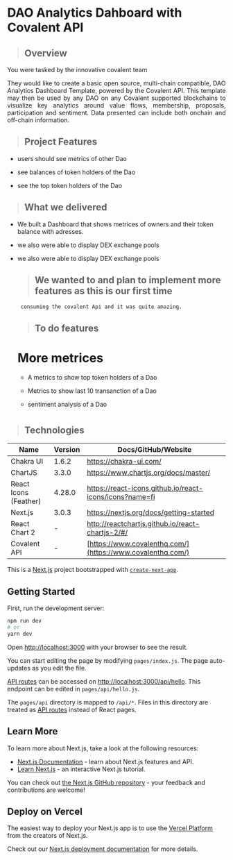 # DAO Analytics Dahboard with Covalent API

> ## Overview
<p align="justify">
You were tasked by the innovative covalent team 
</p>

<p align="justify">
They would like to  create a basic open source, multi-chain
compatible, DAO Analytics Dashboard
Template, powered by the Covalent API.
This template may then be used by any
DAO on any Covalent supported
blockchains to visualize key analytics
around value flows, membership,
proposals, participation and sentiment.
Data presented can include both onchain and off-chain information.
</p>

> ## Project Features

- users should see metrics of other Dao 

- see balances of token holders of the Dao

- see the top token holders of the Dao


> ## What we delivered

- We built a Dashboard that shows
  metrices of owners and their token
  balance with adresses.
  
- we also were able to display DEX
  exchange pools
  
- we also were able to display DEX
  exchange pools
  
  
  
  > ## We wanted to and  plan to implement more features as this is our first time
       consuming the covalent Api and it was quite amazing.


  > ## To do features
  
   # More metrices
   
    - A metrics to show top token holders of a Dao
    
    - Metrics to show last 10 transanction of a Dao  
    
    - sentiment analysis of a Dao
   
#
> ## Technologies

| Name | Version | Docs/GitHub/Website |
| ----------- | ----------- | ----------- |
| Chakra UI | 1.6.2 | https://chakra-ui.com/ |
| ChartJS   | 3.3.0 | https://www.chartjs.org/docs/master/ |
| React  Icons (Feather) | 4.28.0 | https://react-icons.github.io/react-icons/icons?name=fi |
| Next.js | 3.0.3 | https://nextjs.org/docs/getting-started |
| React Chart 2 | - | http://reactchartjs.github.io/react-chartjs-2/#/ |
| Covalent API | - | [https://www.covalenthq.com/](https://www.covalenthq.com/) |


This is a [Next.js](https://nextjs.org/) project bootstrapped with [`create-next-app`](https://github.com/vercel/next.js/tree/canary/packages/create-next-app).

## Getting Started

First, run the development server:

```bash
npm run dev
# or
yarn dev
```

Open [http://localhost:3000](http://localhost:3000) with your browser to see the result.

You can start editing the page by modifying `pages/index.js`. The page auto-updates as you edit the file.

[API routes](https://nextjs.org/docs/api-routes/introduction) can be accessed on [http://localhost:3000/api/hello](http://localhost:3000/api/hello). This endpoint can be edited in `pages/api/hello.js`.

The `pages/api` directory is mapped to `/api/*`. Files in this directory are treated as [API routes](https://nextjs.org/docs/api-routes/introduction) instead of React pages.

## Learn More

To learn more about Next.js, take a look at the following resources:

- [Next.js Documentation](https://nextjs.org/docs) - learn about Next.js features and API.
- [Learn Next.js](https://nextjs.org/learn) - an interactive Next.js tutorial.

You can check out [the Next.js GitHub repository](https://github.com/vercel/next.js/) - your feedback and contributions are welcome!

## Deploy on Vercel

The easiest way to deploy your Next.js app is to use the [Vercel Platform](https://vercel.com/new?utm_medium=default-template&filter=next.js&utm_source=create-next-app&utm_campaign=create-next-app-readme) from the creators of Next.js.

Check out our [Next.js deployment documentation](https://nextjs.org/docs/deployment) for more details.
